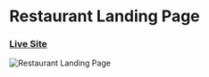 # Restaurant Landing Page
### [Live Site]()

![Restaurant Landing Page](https://i.ibb.co/5jxBKpw/image.png)


